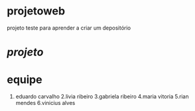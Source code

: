 # projetoweb
projeto teste para aprender a criar um depositório

# *projeto*
# **equipe**
1. eduardo carvalho
2.livia ribeiro
3.gabriela ribeiro
4.maria vitoria
5.rian mendes
6.vinicius alves
